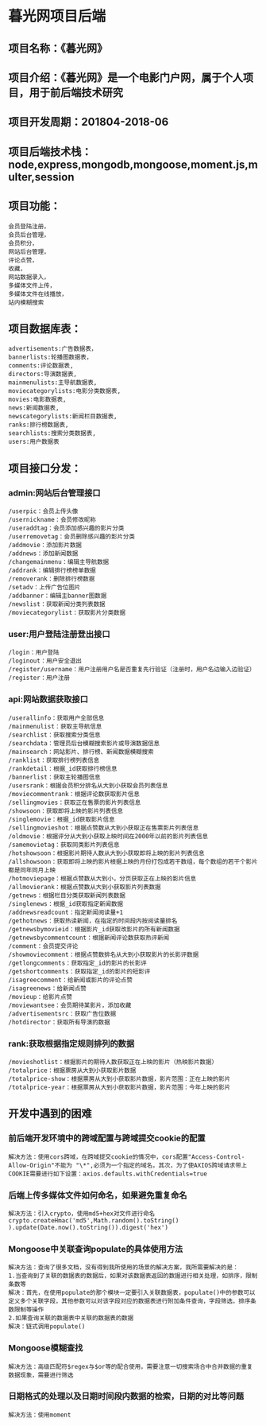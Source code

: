 # 暮光网项目后端
## 项目名称：《暮光网》
## 项目介绍：《暮光网》是一个电影门户网，属于个人项目，用于前后端技术研究
## 项目开发周期：201804-2018-06
## 项目后端技术栈：node,express,mongodb,mongoose,moment.js,multer,session
## 项目功能：
    会员登陆注册，
    会员后台管理，
    会员积分，
    网站后台管理，
    评论点赞，
    收藏，
    网站数据录入，
    多媒体文件上传，
    多媒体文件在线播放，
    站内模糊搜索
## 项目数据库表：

    advertisements:广告数据表，
    bannerlists:轮播图数据表，
    comments:评论数据表,
    directors:导演数据表,
    mainmenulists:主导航数据表,
    moviecategorylists:电影分类数据表,
    movies:电影数据表,
    news:新闻数据表,
    newscategorylists:新闻栏目数据表,
    ranks:排行榜数据表,
    searchlists:搜索分类数据表,
    users:用户数据表
## 项目接口分发：
### admin:网站后台管理接口
    /userpic：会员上传头像
    /usernickname：会员修改昵称
    /useraddtag：会员添加感兴趣的影片分类
    /userremovetag：会员删除感兴趣的影片分类
    /addmovie：添加影片数据
    /addnews：添加新闻数据
    /changemainmenu：编辑主导航数据
    /addrank：编辑排行榜榜单数据
    /removerank：删除排行榜数据
    /setadv：上传广告位图片
    /addbanner：编辑主banner图数据
    /newslist：获取新闻分类列表数据
    /moviecategorylist：获取影片分类数据
### user:用户登陆注册登出接口
    /login：用户登陆
    /loginout：用户安全退出
    /register/username：用户注册用户名是否重复先行验证（注册时，用户名边输入边验证）
    /register：用户注册
### api:网站数据获取接口
    /userallinfo：获取用户全部信息
    /mainmenulist：获取主导航信息
    /searchlist：获取搜索分类信息
    /searchdata：管理员后台模糊搜索影片或导演数据信息
    /mainsearch：网站影片、排行榜、新闻数据模糊搜索
    /ranklist：获取排行榜列表信息
    /rankdetail：根据_id获取排行榜信息
    /bannerlist：获取主轮播图信息
    /usersrank：根据会员积分排名从大到小获取会员列表信息
    /moviecommentrank：根据评论数获取影片信息
    /sellingmovies：获取正在售票的影片列表信息
    /showsoon：获取即将上映的影片列表信息
    /singlemovie：根据_id获取影片信息
    /sellingmovieshot：根据点赞数从大到小获取正在售票影片列表信息
    /oldmovie：根据评分从大到小获取上映时间在2000年以前的影片列表信息
    /samemovietag：获取同类影片列表信息
    /hotshowsoon：根据影片期待人数从大到小获取即将上映的影片列表信息
    /allshowsoon：获取即将上映的影片根据上映的月份打包成若干数组，每个数组的若干个影片都是同年同月上映
    /hotmoviepage：根据点赞数从大到小，分页获取正在上映的影片信息
    /allmovierank：根据点赞数从大到小获取影片列表数据
    /getnews：根据栏目分类获取新闻列表数据
    /singlenews：根据_id获取指定新闻数据
    /addnewsreadcount：指定新闻阅读量+1
    /gethotnews：获取热读新闻，在指定的时间段内按阅读量排名
    /getnewsbymovieid：根据影片_id获取改影片的所有新闻数据
    /getnewsbycommentcount：根据新闻评论数获取热评新闻
    /comment：会员提交评论
    /showmoviecomment：根据点赞数排名从大到小获取影片的长影评数据
    /getlongcomments：获取指定_id的影片的长影评
    /getshortcomments：获取指定_id的影片的短影评
    /isagreecomment：给新闻或影片的评论点赞
    /isagreenews：给新闻点赞
    /movieup：给影片点赞
    /moviewantsee：会员期待某影片，添加收藏
    /advertisementsrc：获取广告位数据
    /hotdirector：获取所有导演的数据
    
### rank:获取根据指定规则排列的数据
    /movieshotlist：根据影片的期待人数获取正在上映的影片（热映影片数据）
    /totalprice：根据票房从大到小获取影片数据
    /totalprice-show：根据票房从大到小获取影片数据，影片范围：正在上映的影片
    /totalprice-year：根据票房从大到小获取影片数据，影片范围：今年上映的影片
    
## 开发中遇到的困难
### 前后端开发环境中的跨域配置与跨域提交cookie的配置
    解决方法：使用cors跨域，在跨域提交cookie的情况中，cors配置"Access-Control-Allow-Origin"不能为 "\*",必须为一个指定的域名，其次，为了使AXIOS跨域请求带上COOKIE需要进行如下设置：axios.defaults.withCredentials=true

### 后端上传多媒体文件如何命名，如果避免重复命名
    解决方法：引入crypto，使用md5+hex对文件进行命名
    crypto.createHmac('md5',Math.random().toString() ).update(Date.now().toString()).digest('hex')

### Mongoose中关联查询populate的具体使用方法
    解决方法：查询了很多文档，没有得到我所使用的场景的解决方案，我所需要解决的是：
    1.当查询到了关联的数据表的数据后，如果对该数据表返回的数据进行相关处理，如排序，限制条数等
    解决：首先，在使用populate的那个模块一定要引入关联数据表，populate()中的参数可以定义多个关联字段，其他参数可以对该字段对应的数据表进行附加条件查询，字段筛选，排序条数限制等操作
    2.如果查询关联的数据表中关联的数据表的数据
    解决：链式调用populate()
    
### Mongoose模糊查找
    解决方法：高级匹配符$regex与$or等的配合使用，需要注意一切搜索场合中合并数据的重复数据现象，需要进行筛选
    
### 日期格式的处理以及日期时间段内数据的检索，日期的对比等问题
    解决方法：使用moment
    
    
    
